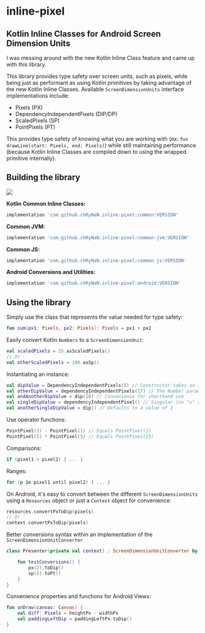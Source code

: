 # inline-pixel

## Kotlin Inline Classes for Android Screen Dimension Units

I was messing around with the new Kotlin Inline Class feature and came up with this library.

This library provides type safety over screen units, such as pixels, while being just as performant as using Kotlin primitives by taking advantage of the new Kotlin Inline Classes. Available `ScreenDimensionUnits` interface implementations include:
* Pixels (PX)
* DependencyIndependentPixels (DIP/DP)
* ScaledPixels (SP)
* PointPixels (PT)

This provides type safety of knowing what you are working with (ex: `fun drawLine(start: Pixels, end: Pixels)`) while still maintaining performance (because Kotlin Inline Classes are compiled down to using the wrapped primitive internally).

## Building the library

[![](https://jitpack.io/v/chRyNaN/inline-pixel.svg)](https://jitpack.io/#chRyNaN/inline-pixel)

**Kotlin Common Inline Classes:**
```groovy
implementation 'com.github.chRyNaN.inline-pixel:common:VERSION'
```

**Common JVM:**
```groovy
implementation 'com.github.chRyNaN.inline-pixel:common-jvm:VERSION'
```

**Common JS:**
```groovy
implementation 'com.github.chRyNaN.inline-pixel:common-js:VERSION'
```

**Android Conversions and Utilities:**
```groovy
implementation 'com.github.chRyNaN.inline-pixel:android:VERSION'
```

## Using the library


Simply use the class that represents the value needed for type safety:

```kotlin
fun sum(px1: Pixels, px2: Pixels): Pixels = px1 + px2
```

Easily convert Kotlin `Numbers` to a `ScreenDimensionUnit`:

```kotlin
val scaledPixels = 25.asScaledPixels()
// Or
val otherScaledPixels = 100.asSp()
```

Instantiating an instance:

```kotlin
val dipValue = DependencyIndependentPixels(5) // Constructor takes an Int parameter
val otherDipValue = dependencyIndependentPixels(1f) // The Number parameter is converted to an Int and wrapped in the sealed class
val andAnotherDipValue = dip(10) // Convenience for shorthand use
val singleDipValue = dependencyIndependentPixel() // Singular (no "s" at the end)
val anotherSingleDipValue = dip() // Defaults to a value of 1
```

Use operator functions:

```kotlin
PointPixel(3) - PointPixel(1) // Equals PointPixel(2)
PointPixel(5) * PointPixel(5) // Equals PointPixel(25)
```

Comparisons:

```kotlin
if (pixel1 > pixel2) { ... }
```

Ranges:

```kotlin
for (p in pixel1 until pixel2) { ... }
```

On Android, it's easy to convert between the different `ScreenDimensionUnits` using a `Resources` object or just a `Context` object for convenience:

```kotlin
resources.convertPxToDip(pixels)
// Or
context.convertPxToDip(pixels)
```

Better conversions syntax within an implementation of the `ScreenDimensionUnitConverter`

```kotlin
class Presenter(private val context) : ScreenDimensionUnitConverter by ContextScreenDimensionUnitConverter(context){

    fun testConversions() {
        px(2).toDip()
        sp(5).toPt()
    }
}
```

Convenience properties and functions for Android Views:

```kotlin
fun onDraw(canvas: Canvas) {
    val diff: Pixels = heightPx - widthPx
    val paddingLeftDip = paddingLeftPx.toDip()
}
```
